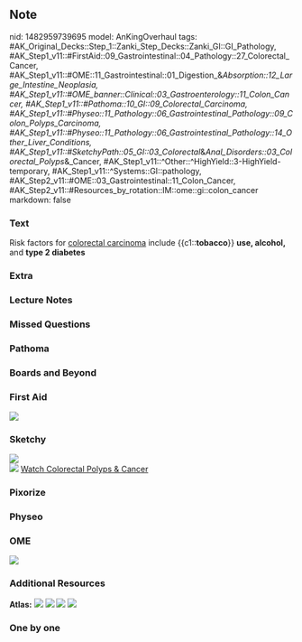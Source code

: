 ## Note
nid: 1482959739695
model: AnKingOverhaul
tags: #AK_Original_Decks::Step_1::Zanki_Step_Decks::Zanki_GI::GI_Pathology, #AK_Step1_v11::#FirstAid::09_Gastrointestinal::04_Pathology::27_Colorectal_Cancer, #AK_Step1_v11::#OME::11_Gastrointestinal::01_Digestion_&_Absorption::12_Large_Intestine_Neoplasia, #AK_Step1_v11::#OME_banner::Clinical::03_Gastroenterology::11_Colon_Cancer, #AK_Step1_v11::#Pathoma::10_GI::09_Colorectal_Carcinoma, #AK_Step1_v11::#Physeo::11_Pathology::06_Gastrointestinal_Pathology::09_Colon_Polyps_Carcinoma, #AK_Step1_v11::#Physeo::11_Pathology::06_Gastrointestinal_Pathology::14_Other_Liver_Conditions, #AK_Step1_v11::#SketchyPath::05_GI::03_Colorectal_&_Anal_Disorders::03_Colorectal_Polyps_&_Cancer, #AK_Step1_v11::^Other::^HighYield::3-HighYield-temporary, #AK_Step1_v11::^Systems::GI::pathology, #AK_Step2_v11::#OME::03_Gastrointestinal::11_Colon_Cancer, #AK_Step2_v11::#Resources_by_rotation::IM::ome::gi::colon_cancer
markdown: false

### Text
<div>
  Risk factors for <u>colorectal carcinoma</u> include
  {{c1::<b>tobacco</b>}} <b>use, alcohol,</b> and <b>type 2
  diabetes</b>
</div>

### Extra


### Lecture Notes


### Missed Questions


### Pathoma


### Boards and Beyond


### First Aid
<img src="tmpMuaYC0.png">

### Sketchy
<div><img src=
"colorectal%20cancer%20obesity,%20smoking,%20alcohol_1566160514431.jpg"></div><img src="Zoverall%20picture%20(47)_1566160514431.JPG">
<a href=
"https://dashboard.sketchy.com/study/medical/courses/medical-pathophysiology/units/medical-pathophysiology-gi/videos/medical-pathophysiology-gi-colorectal-and-anal-disorders-colorectal-polyps-and-cancer?utm_source=anki&utm_medium=partnership&utm_campaign=february_update&utm_content=medical">
Watch Colorectal Polyps & Cancer</a>

### Pixorize


### Physeo


### OME
<div class="ome-widget">
  <a href=
  "https://onlinemeded.org/spa/gastroenterology/colon-cancer/acquire?ref=anki">
  <img src="_OME_AnkiFlashcards_Lesson_2.png"></a>
</div>

### Additional Resources
<b>Atlas:</b> <img src="tmpPnxUDq.png"> <img src="tmp_PvTSP.png">
<img src="tmpnzhBIN.png"> <img src="tmp4z0Ldi.png">

### One by one

